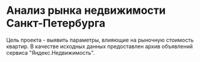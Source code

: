 # Анализ рынка недвижимости Санкт-Петербурга
Цель проекта - выявить параметры, влияющие на рыночную стоимость квартир. В качестве исходных данных предоставлен архив объявлений сервиса "Яндекс.Недвижимость".
